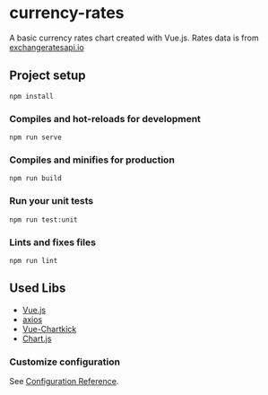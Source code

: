 # currency-rates
A basic currency rates chart created with Vue.js. 
Rates data is from [exchangeratesapi.io](https://exchangeratesapi.io/)

## Project setup
```
npm install
```

### Compiles and hot-reloads for development
```
npm run serve
```

### Compiles and minifies for production
```
npm run build
```

### Run your unit tests
```
npm run test:unit
```

### Lints and fixes files
```
npm run lint
```

## Used Libs
* [Vue.js](https://github.com/vuejs/vue)
* [axios](https://github.com/axios/axios)
* [Vue-Chartkick](https://github.com/ankane/vue-chartkick)
* [Chart.js](https://github.com/chartjs/Chart.js)

### Customize configuration
See [Configuration Reference](https://cli.vuejs.org/config/).
